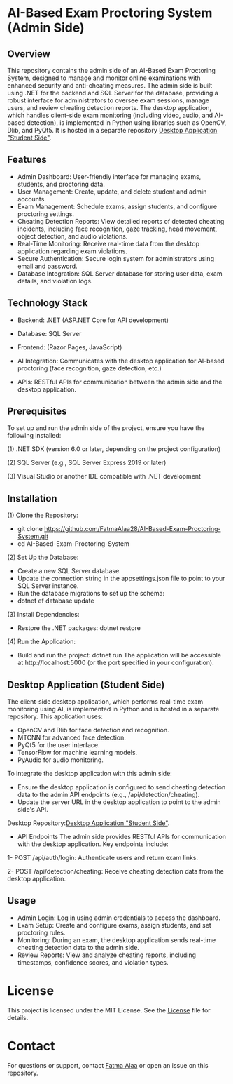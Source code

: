 # AI-Based Exam Proctoring System (Admin Side)
## Overview
This repository contains the admin side of an AI-Based Exam Proctoring System, designed to manage and monitor online examinations with enhanced security and anti-cheating measures. The admin side is built using .NET for the backend and SQL Server for the database, providing a robust interface for administrators to oversee exam sessions, manage users, and review cheating detection reports.
The desktop application, which handles client-side exam monitoring (including video, audio, and AI-based detection), is implemented in Python using libraries such as OpenCV, Dlib, and PyQt5. It is hosted in a separate repository [Desktop Application "Student Side"](https://github.com/FatmaAlaa28/Exam-Proctoring-Desktop-Application).
## Features

- Admin Dashboard: User-friendly interface for managing exams, students, and proctoring data.
- User Management: Create, update, and delete student and admin accounts.
- Exam Management: Schedule exams, assign students, and configure proctoring settings.
- Cheating Detection Reports: View detailed reports of detected cheating incidents, including face recognition, gaze tracking, head movement, object detection, and audio violations.
- Real-Time Monitoring: Receive real-time data from the desktop application regarding exam violations.
- Secure Authentication: Secure login system for administrators using email and password.
- Database Integration: SQL Server database for storing user data, exam details, and violation logs.

## Technology Stack

- Backend: .NET (ASP.NET Core for API development)

- Database: SQL Server

- Frontend: (Razor Pages, JavaScript)
  
- AI Integration: Communicates with the desktop application for AI-based proctoring (face recognition, gaze detection, etc.)

- APIs: RESTful APIs for communication between the admin side and the desktop application.

## Prerequisites
To set up and run the admin side of the project, ensure you have the following installed:

(1) .NET SDK (version 6.0 or later, depending on the project configuration)

(2) SQL Server (e.g., SQL Server Express 2019 or later)

(3) Visual Studio or another IDE compatible with .NET development

## Installation

(1) Clone the Repository:
- git clone https://github.com/FatmaAlaa28/AI-Based-Exam-Proctoring-System.git
- cd AI-Based-Exam-Proctoring-System

(2) Set Up the Database:
- Create a new SQL Server database.
- Update the connection string in the appsettings.json file to point to your SQL Server instance.
- Run the database migrations to set up the schema:
- dotnet ef database update

(3) Install Dependencies:
- Restore the .NET packages:
dotnet restore

(4) Run the Application:
- Build and run the project:
dotnet run
The application will be accessible at http://localhost:5000 (or the port specified in your configuration).

## Desktop Application (Student Side)
The client-side desktop application, which performs real-time exam monitoring using AI, is implemented in Python and is hosted in a separate repository. This application uses:

- OpenCV and Dlib for face detection and recognition.
- MTCNN for advanced face detection.
- PyQt5 for the user interface.
- TensorFlow for machine learning models.
- PyAudio for audio monitoring.

To integrate the desktop application with this admin side:

- Ensure the desktop application is configured to send cheating detection data to the admin API endpoints (e.g., /api/detection/cheating).
- Update the server URL in the desktop application to point to the admin side's API.

Desktop Repository:[Desktop Application "Student Side"](https://github.com/FatmaAlaa28/Exam-Proctoring-Desktop-Application).
- API Endpoints
The admin side provides RESTful APIs for communication with the desktop application. Key endpoints include:

1- POST /api/auth/login: Authenticate users and return exam links.

2- POST /api/detection/cheating: Receive cheating detection data from the desktop application.

## Usage

- Admin Login: Log in using admin credentials to access the dashboard.
- Exam Setup: Create and configure exams, assign students, and set proctoring rules.
- Monitoring: During an exam, the desktop application sends real-time cheating detection data to the admin side.
- Review Reports: View and analyze cheating reports, including timestamps, confidence scores, and violation types.

# License
This project is licensed under the MIT License. See the [License](/LICENSE) file for details.
# Contact
For questions or support, contact [Fatma Alaa](https://github.com/FatmaAlaa28) or open an issue on this repository.
